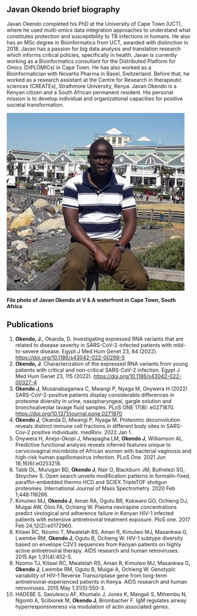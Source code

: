 ## Javan Okendo brief biography
Javan Okendo completed his PhD at the University of Cape Town (UCT), where he used multi-omics data integration approaches to understand what constitutes protection and susceptibility to TB infections in humans. He also has an MSc degree in Bioinformatics from UCT, awarded with distinction in 2018. Javan has a passion for big data analysis and translation research which informs critical policies, specifically in health. Javan is currently working as a Bioinformatics consultant for the Distributed Platform for Omics (DIPLOMICs) in Cape Town. He has also worked as a Bioinformatician with Novartis Pharma in Basel, Switzerland. Before that, he worked as a research assistant at the Centre for Research in therapeutic sciences (CREATEs), Strathmore University, Kenya. Javan Okendo is a Kenyan citizen and a South African permanent resident. His personal mission is to develop individual and organizational capacities for positive societal transformation.

![Javan Okendo](Aspose.Words.2a6a9bdd-b0f5-465f-bd15-d0f8f53f3b54.001.jpeg)

<b>File photo of Javan Okendo at V & A waterfront in Cape Town, South Africa</b>

## Publications
1. **Okendo, J.**, Okanda, D. Investigating expressed RNA variants that are related to disease severity in SARS-CoV-2-infected patients with mild-to-severe disease. Egypt J Med Hum Genet 23, 84 (2022). https://doi.org/10.1186/s43042-022-00299-5
2. **Okendo, J**. Characterization of the expressed RNA variants from young patients with critical and non-critical SARS-CoV-2 infection. Egypt J Med Hum Genet 23, 115 (2022). https://doi.org/10.1186/s43042-022-00327-4
3.  **Okendo J**, Musanabaganwa C, Mwangi P, Nyaga M, Onywera H (2022) SARS-CoV-2-positive patients display considerable differences in proteome diversity in urine, nasopharyngeal, gargle solution and bronchoalveolar lavage fluid samples. PLoS ONE 17(8): e0271870. https://doi.org/10.1371/journal.pone.0271870
4.  **Okendo J**, Okanda D, Mwangi P, Nyaga M. Proteomic deconvolution reveals distinct immune cell fractions in different body sites in SARS-Cov-2 positive individuals. medRxiv. 2022 Jan 1.
5.  Onywera H, Anejo-Okopi J, Mwapagha LM, **Okendo J**, Williamson AL. Predictive functional analysis reveals inferred features unique to cervicovaginal microbiota of African women with bacterial vaginosis and high-risk human papillomavirus infection. PLoS One. 2021 Jun 18;16(6):e0253218.
6.  Tabb DL, Murugan BD, **Okendo J**, Nair O, Blackburn JM, Buthelezi SG, Stoychev S. Open search unveils modification patterns in formalin-fixed, paraffin-embedded thermo HCD and SCIEX TripleTOF shotgun proteomes. International Journal of Mass Spectrometry. 2020 Feb 1;448:116266.
7.  Kimulwo MJ, **Okendo J**, Aman RA, Ogutu BR, Kokwaro GO, Ochieng DJ, Muigai AW, Oloo FA, Ochieng W. Plasma nevirapine concentrations predict virological and adherence failure in Kenyan HIV-1 infected patients with extensive antiretroviral treatment exposure. PloS one. 2017 Feb 24;12(2):e0172960.
8.  Kitawi RC, Nzomo T, Mwatelah RS, Aman R, Kimulwo MJ, Masankwa G, Lwembe RM, **Okendo J**, Ogutu B, Ochieng W. HIV-1 subtype diversity based on envelope C2V3 sequences from Kenyan patients on highly active antiretroviral therapy. AIDS research and human retroviruses. 2015 Apr 1;31(4):452-5.
9.  Nzomo TJ, Kitawi RC, Mwatelah RS, Aman R, Kimulwo MJ, Masankwa G, **Okendo J**, Lwembe RM, Ogutu B, Muigai A, Ochieng W. Genotypic variability of HIV-1 Reverse Transcriptase gene from long-term antiretroviral-experienced patients in Kenya. AIDS research and human retroviruses. 2015 May 1;31(5):550-3.
10.  HADEBE S, Savulescu AF, Khumalo J, Jones K, Mangali S, Mthembu N, Ngomti A, Scibiorek M, **Okendo J**, Brombacher F. IgM regulates airway hyperresponsiveness via modulation of actin associated genes.

